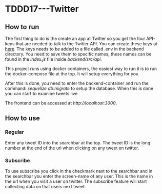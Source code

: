 # TDDD17---Twitter

## How to run

The first thing to do is the create an app at Twitter so you get the four API-keys that are needed to talk to the Twitter API. You can create these keys at [here](apps.twitter.com). The keys needs to be added to a file called .env in the backend directory. You need to save them to specific names, these names can be found in the _index.js_ file inside _backend/src/api_.

This project runs using docker containers, the easiest way to run it is to run the docker-compose file at the top. It will setup everything for you.

After this is done, you need to enter the backend-container and run the command: _sequelize db:migrate_ to setup the database. When this is done you can start to examine tweets live.

The frontend can be accessed at _http://localhost:3000_.

## How to use

### Regular

Enter any tweet ID into the searchbar at the top. The tweet ID is the long number at the end of the url when clicking on any tweet on twitter.

### Subscribe

To use subscribe you click in the checkmark next to the searchbar and in the searchbar you enter the screen-name of any user. This is the name in the url when you visit a user on twitter. The subscribe feature will start collecting data on that users next tweet.
